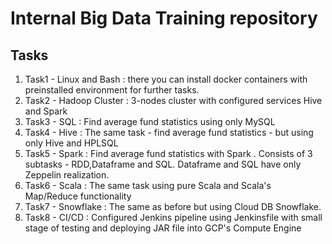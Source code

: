 # Internal Big Data Training repository

## Tasks
1. Task1 - Linux and Bash : there you can install docker containers with preinstalled environment for further tasks.
2. Task2 - Hadoop Cluster : 3-nodes cluster with configured services Hive and Spark
3. Task3 - SQL : Find average fund statistics using only MySQL
4. Task4 - Hive : The same task - find average fund statistics - but using only Hive and HPLSQL
5. Task5 - Spark : Find average fund statistics with Spark . Consists of 3 subtasks - RDD,Dataframe and SQL. Dataframe
and SQL have only Zeppelin realization. 
6. Task6 - Scala : The same task using pure Scala and Scala's Map/Reduce functionality
7. Task7 - Snowflake : The same as before but using Cloud DB Snowflake.
8. Task8 - CI/CD : Configured Jenkins pipeline using Jenkinsfile with small stage of testing and deploying JAR file into GCP's Compute 
Engine